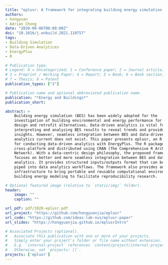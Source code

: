 ```yaml
---
title: "eplusr: A framework for integrating building energy simulation and data-driven analytics"
authors:
- hongyuan
- Adrian Chong
date: "2020-09-06T00:00:00Z"
doi: "10.1016/j.enbuild.2021.110757"
tags:
- Building Simulation
- Data-Driven Analytices
- EnergyPlus
- R

# Publication type.
# Legend: 0 = Uncategorized; 1 = Conference paper; 2 = Journal article;
# 3 = Preprint / Working Paper; 4 = Report; 5 = Book; 6 = Book section;
# 7 = Thesis; 8 = Patent
publication_types: ["2"]

# Publication name and optional abbreviated publication name.
publication: "*Energy and Buildings*"
publication_short:

abstract: >
    Building energy simulation (BES) has been widely adopted for the
    investigation of building environmental and energy performance for different
    design and retrofit alternatives. Data-driven analytics is vital for
    interpreting and analyzing BES results to reveal trends and provide useful
    insights. However, seamless integration between BES and data-driven
    analytics current does not exist. This paper presents eplusr, an R package
    for conducting data-driven analytics with EnergyPlus. The R package is
    cross-platform and distributed using CRAN (The Comprehensive R Archive
    Network). With a data-centric design philosophy, the proposed framework
    focuses on better and more seamless integration between BES and data-driven
    analytics. It provides structured inputs/outputs format that can be easily
    piped into data analytics workflows. The framework also provides an
    infrastructure to bring portable and reusable computational environment for
    building energy modeling to facilitate reproducibility research.

# Optional featured image (relative to `static/img/` folder).
header:
    image: ""
    caption: ""

url_pdf: pdf/2020-eplusr.pdf
url_project: "https://github.com/hongyuanjia/eplusr"
url_code: "https://github.com/ideas-lab-nus/eplusr-paper"
url_slides: "https://hongyuanjia.github.io/eplusrIntro"

# Associated Projects (optional).
#   Associate this publication with one or more of your projects.
#   Simply enter your project's folder or file name without extension.
#   E.g. `internal-project` references `content/project/internal-project/index.md`.
#   Otherwise, set `projects: []`.
projects: ['eplusr']
---
```


